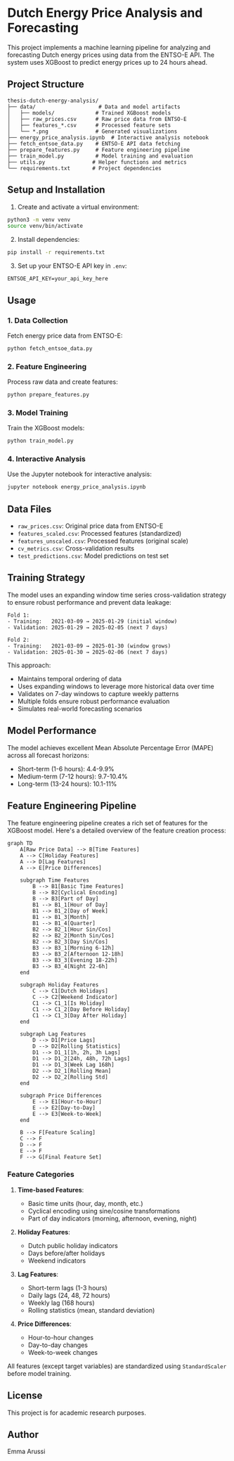 # Dutch Energy Price Analysis and Forecasting

This project implements a machine learning pipeline for analyzing and forecasting Dutch energy prices using data from the ENTSO-E API. The system uses XGBoost to predict energy prices up to 24 hours ahead.

## Project Structure

```
thesis-dutch-energy-analysis/
├── data/                    # Data and model artifacts
│   ├── models/             # Trained XGBoost models
│   ├── raw_prices.csv      # Raw price data from ENTSO-E
│   ├── features_*.csv      # Processed feature sets
│   └── *.png               # Generated visualizations
├── energy_price_analysis.ipynb  # Interactive analysis notebook
├── fetch_entsoe_data.py    # ENTSO-E API data fetching
├── prepare_features.py     # Feature engineering pipeline
├── train_model.py          # Model training and evaluation
├── utils.py               # Helper functions and metrics
└── requirements.txt       # Project dependencies
```

## Setup and Installation

1. Create and activate a virtual environment:
```bash
python3 -m venv venv
source venv/bin/activate
```

2. Install dependencies:
```bash
pip install -r requirements.txt
```

3. Set up your ENTSO-E API key in `.env`:
```
ENTSOE_API_KEY=your_api_key_here
```

## Usage

### 1. Data Collection
Fetch energy price data from ENTSO-E:
```bash
python fetch_entsoe_data.py
```

### 2. Feature Engineering
Process raw data and create features:
```bash
python prepare_features.py
```

### 3. Model Training
Train the XGBoost models:
```bash
python train_model.py
```

### 4. Interactive Analysis
Use the Jupyter notebook for interactive analysis:
```bash
jupyter notebook energy_price_analysis.ipynb
```

## Data Files

- `raw_prices.csv`: Original price data from ENTSO-E
- `features_scaled.csv`: Processed features (standardized)
- `features_unscaled.csv`: Processed features (original scale)
- `cv_metrics.csv`: Cross-validation results
- `test_predictions.csv`: Model predictions on test set

## Training Strategy

The model uses an expanding window time series cross-validation strategy to ensure robust performance and prevent data leakage:

```
Fold 1:
- Training:   2021-03-09 → 2025-01-29 (initial window)
- Validation: 2025-01-29 → 2025-02-05 (next 7 days)

Fold 2:
- Training:   2021-03-09 → 2025-01-30 (window grows)
- Validation: 2025-01-30 → 2025-02-06 (next 7 days)
```

This approach:
- Maintains temporal ordering of data
- Uses expanding windows to leverage more historical data over time
- Validates on 7-day windows to capture weekly patterns
- Multiple folds ensure robust performance evaluation
- Simulates real-world forecasting scenarios

## Model Performance

The model achieves excellent Mean Absolute Percentage Error (MAPE) across all forecast horizons:

- Short-term (1-6 hours): 4.4-9.9%
- Medium-term (7-12 hours): 9.7-10.4%
- Long-term (13-24 hours): 10.1-11%

## Feature Engineering Pipeline

The feature engineering pipeline creates a rich set of features for the XGBoost model. Here's a detailed overview of the feature creation process:

```mermaid
graph TD
    A[Raw Price Data] --> B[Time Features]
    A --> C[Holiday Features]
    A --> D[Lag Features]
    A --> E[Price Differences]

    subgraph Time Features
        B --> B1[Basic Time Features]
        B --> B2[Cyclical Encoding]
        B --> B3[Part of Day]
        B1 --> B1_1[Hour of Day]
        B1 --> B1_2[Day of Week]
        B1 --> B1_3[Month]
        B1 --> B1_4[Quarter]
        B2 --> B2_1[Hour Sin/Cos]
        B2 --> B2_2[Month Sin/Cos]
        B2 --> B2_3[Day Sin/Cos]
        B3 --> B3_1[Morning 6-12h]
        B3 --> B3_2[Afternoon 12-18h]
        B3 --> B3_3[Evening 18-22h]
        B3 --> B3_4[Night 22-6h]
    end

    subgraph Holiday Features
        C --> C1[Dutch Holidays]
        C --> C2[Weekend Indicator]
        C1 --> C1_1[Is Holiday]
        C1 --> C1_2[Day Before Holiday]
        C1 --> C1_3[Day After Holiday]
    end

    subgraph Lag Features
        D --> D1[Price Lags]
        D --> D2[Rolling Statistics]
        D1 --> D1_1[1h, 2h, 3h Lags]
        D1 --> D1_2[24h, 48h, 72h Lags]
        D1 --> D1_3[Week Lag 168h]
        D2 --> D2_1[Rolling Mean]
        D2 --> D2_2[Rolling Std]
    end

    subgraph Price Differences
        E --> E1[Hour-to-Hour]
        E --> E2[Day-to-Day]
        E --> E3[Week-to-Week]
    end

    B --> F[Feature Scaling]
    C --> F
    D --> F
    E --> F
    F --> G[Final Feature Set]
```

### Feature Categories

1. **Time-based Features**:
   - Basic time units (hour, day, month, etc.)
   - Cyclical encoding using sine/cosine transformations
   - Part of day indicators (morning, afternoon, evening, night)

2. **Holiday Features**:
   - Dutch public holiday indicators
   - Days before/after holidays
   - Weekend indicators

3. **Lag Features**:
   - Short-term lags (1-3 hours)
   - Daily lags (24, 48, 72 hours)
   - Weekly lag (168 hours)
   - Rolling statistics (mean, standard deviation)

4. **Price Differences**:
   - Hour-to-hour changes
   - Day-to-day changes
   - Week-to-week changes

All features (except target variables) are standardized using `StandardScaler` before model training.

## License

This project is for academic research purposes.

## Author

Emma Arussi
